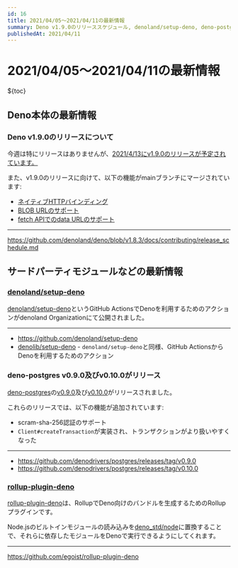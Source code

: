 ```yaml
---
id: 16
title: 2021/04/05〜2021/04/11の最新情報
summary: Deno v1.9.0のリリーススケジュール, denoland/setup-deno, deno-postgres v0.9.0/v0.10.0, rollup-plugin-deno
publishedAt: 2021/04/11
---
```


# 2021/04/05〜2021/04/11の最新情報

${toc}

## Deno本体の最新情報

### Deno v1.9.0のリリースについて

今週は特にリリースはありませんが、[2021/4/13にv1.9.0のリリースが予定されています。](https://github.com/denoland/deno/blob/v1.8.3/docs/contributing/release_schedule.md)

また、v1.9.0のリリースに向けて、以下の機能がmainブランチにマージされています:

* [ネイティブHTTPバインディング](https://github.com/denoland/deno/pull/9935)
* [BLOB URLのサポート](https://github.com/denoland/deno/pull/10045)
* [fetch APIでのdata URLのサポート](https://github.com/denoland/deno/pull/10054)

---

https://github.com/denoland/deno/blob/v1.8.3/docs/contributing/release_schedule.md

## サードパーティモジュールなどの最新情報

### [denoland/setup-deno](https://github.com/denoland/setup-deno)

[denoland/setup-deno](https://github.com/denoland/setup-deno)というGitHub ActionsでDenoを利用するためのアクションがdenoland Organizationにて公開されました。

---

- https://github.com/denoland/setup-deno
- [denolib/setup-deno](https://github.com/denolib/setup-deno) - `denoland/setup-deno`と同様、GitHub ActionsからDenoを利用するためのアクション

### deno-postgres v0.9.0及びv0.10.0がリリース

[deno-postgres](https://github.com/denodrivers/postgres)の[v0.9.0](https://github.com/denodrivers/postgres/releases/tag/v0.9.0)及び[v0.10.0](https://github.com/denodrivers/postgres/releases/tag/v0.10.0)がリリースされました。

これらのリリースでは、以下の機能が追加されています:

- scram-sha-256認証のサポート
- `Client#createTransaction`が実装され、トランザクションがより扱いやすくなった

---

- https://github.com/denodrivers/postgres/releases/tag/v0.9.0
- https://github.com/denodrivers/postgres/releases/tag/v0.10.0

### [rollup-plugin-deno](https://github.com/egoist/rollup-plugin-deno)

[rollup-plugin-deno](https://github.com/egoist/rollup-plugin-deno)は、RollupでDeno向けのバンドルを生成するためのRollupプラグインです。

Node.jsのビルトインモジュールの読み込みを[deno_std/node](https://github.com/denoland/deno_std/tree/main/node)に置換することで、それらに依存したモジュールをDenoで実行できるようにしてくれます。

---

https://github.com/egoist/rollup-plugin-deno
